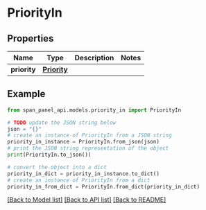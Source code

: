 # PriorityIn


## Properties

Name | Type | Description | Notes
------------ | ------------- | ------------- | -------------
**priority** | [**Priority**](Priority.md) |  |

## Example

```python
from span_panel_api.models.priority_in import PriorityIn

# TODO update the JSON string below
json = "{}"
# create an instance of PriorityIn from a JSON string
priority_in_instance = PriorityIn.from_json(json)
# print the JSON string representation of the object
print(PriorityIn.to_json())

# convert the object into a dict
priority_in_dict = priority_in_instance.to_dict()
# create an instance of PriorityIn from a dict
priority_in_from_dict = PriorityIn.from_dict(priority_in_dict)
```
[[Back to Model list]](../README.md#documentation-for-models) [[Back to API list]](../README.md#documentation-for-api-endpoints) [[Back to README]](../README.md)
